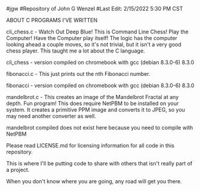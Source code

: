 #jgw
#Repository of John G Wenzel
#Last Edit: 2/15/2022 5:30 PM CST

ABOUT C PROGRAMS I'VE WRITTEN

cli_chess.c - Watch Out Deep Blue! This is Command Line Chess! 
Play the Computer! Have the Computer play itself!
The logic has the computer looking ahead a couple moves, so it's not trivial, but
it isn't a very good chess player. This taught me a lot about the C language.

cli_chess - version compiled on chromebook with gcc (debian 8.3.0-6) 8.3.0

fibonacci.c - This just prints out the nth Fibonacci number. 

fibonacci - version compiled on chromebook with gcc (debian 8.3.0-6) 8.3.0

mandelbrot.c - This creates an image of the Mandelbrot Fractal at any depth. Fun
program! This does require NetPBM to be installed on your system. It creates
a primitive PPM image and converts it to JPEG, so you may need another converter
as well.

mandelbrot compiled does not exist here because you need to compile with NetPBM


Please read LICENSE.md for licensing information for all code in this repository.

This is where I'll be putting code to share with others that isn't really part of a project.

When you don't know where you are going, any road will get you there.

